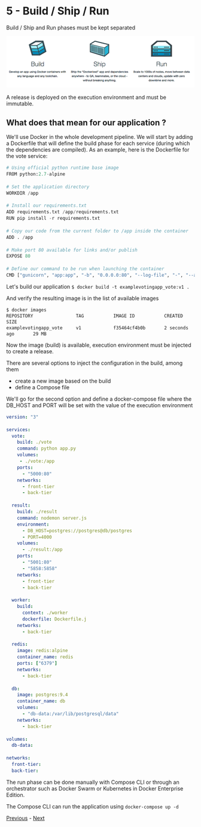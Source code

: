 # 5 - Build / Ship / Run

Build / Ship and Run phases must be kept separated

![Build/Release/Run](images/docker-build-ship-run-workflowa.png)

A release is deployed on the execution environment and must be immutable.

## What does that mean for our application ?

We'll use Docker in the whole development pipeline. We will start by adding a Dockerfile that will define the build phase for each service (during which the dependencies are compiled). As an example, here is the Dockerfile for the vote service:


```python
# Using official python runtime base image
FROM python:2.7-alpine

# Set the application directory
WORKDIR /app

# Install our requirements.txt
ADD requirements.txt /app/requirements.txt
RUN pip install -r requirements.txt

# Copy our code from the current folder to /app inside the container
ADD . /app

# Make port 80 available for links and/or publish
EXPOSE 80

# Define our command to be run when launching the container
CMD ["gunicorn", "app:app", "-b", "0.0.0.0:80", "--log-file", "-", "--access-logfile", "-", "--workers", "4", "--keep-alive", "0"]

```

Let's build our application `$ docker build -t examplevotingapp_vote:v1 .`

And verify the resulting image is in the list of available images

```
$ docker images
REPOSITORY                TAG           IMAGE ID           CREATED             SIZE
examplevotingapp_vote     v1            f35464cf4b0b       2 seconds ago       29 MB
```

Now the image (build) is available, execution environment must be injected to create a release.

There are several options to inject the configuration in the build, among them
* create a new image based on the build
* define a Compose file

We'll go for the second option and define a docker-compose file where the DB_HOST and PORT will be set with the value of the execution environment

```yaml
version: "3"

services:
  vote:
    build: ./vote
    command: python app.py
    volumes:
     - ./vote:/app
    ports:
      - "5000:80"
    networks:
      - front-tier
      - back-tier

  result:
    build: ./result
    command: nodemon server.js
    environment:
      - DB_HOST=postgres://postgres@db/postgres
      - PORT=4000
    volumes:
      - ./result:/app
    ports:
      - "5001:80"
      - "5858:5858"
    networks:
      - front-tier
      - back-tier

  worker:
    build:
      context: ./worker
      dockerfile: Dockerfile.j
    networks:
      - back-tier

  redis:
    image: redis:alpine
    container_name: redis
    ports: ["6379"]
    networks:
      - back-tier

  db:
    image: postgres:9.4
    container_name: db
    volumes:
      - "db-data:/var/lib/postgresql/data"
    networks:
      - back-tier

volumes:
  db-data:

networks:
  front-tier:
  back-tier:
```

The run phase can be done manually with Compose CLI or through an orchestrator such as Docker Swarm or Kubernetes in Docker Enterprise Edition.

The Compose CLI can run the application using `docker-compose up -d`

[Previous](04_backing_services.md) - [Next](06_processes.md)
